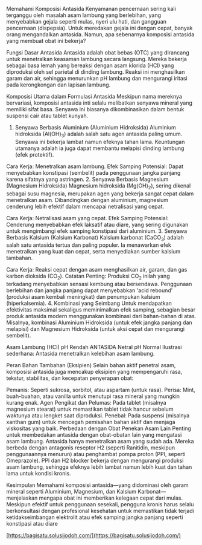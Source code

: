 Memahami Komposisi Antasida
Kenyamanan pencernaan sering kali terganggu oleh masalah asam lambung yang berlebihan, yang menyebabkan gejala seperti mulas, nyeri ulu hati, dan gangguan pencernaan (dispepsia). Untuk meredakan gejala ini dengan cepat, banyak orang mengandalkan antasida. Namun, apa sebenarnya komposisi antasida yang membuat obat ini bekerja?

Fungsi Dasar Antasida
Antasida adalah obat bebas (OTC) yang dirancang untuk menetralkan keasaman lambung secara langsung. Mereka bekerja sebagai basa lemah yang bereaksi dengan asam klorida (HCl) yang diproduksi oleh sel parietal di dinding lambung. Reaksi ini menghasilkan garam dan air, sehingga menurunkan pH lambung dan mengurangi iritasi pada kerongkongan dan lapisan lambung.

Komposisi Utama dalam Formulasi Antasida
Meskipun nama mereknya bervariasi, komposisi antasida inti selalu melibatkan senyawa mineral yang memiliki sifat basa. Senyawa ini biasanya dikombinasikan dalam bentuk suspensi cair atau tablet kunyah.

1. Senyawa Berbasis Aluminium (Aluminium Hidroksida)
Aluminium hidroksida ($\text{Al}(\text{OH})_3$) adalah salah satu agen antasida paling umum. Senyawa ini bekerja lambat namun efeknya tahan lama. Keuntungan utamanya adalah ia juga dapat membantu melapisi dinding lambung (efek protektif).

Cara Kerja: Menetralkan asam lambung.
Efek Samping Potensial: Dapat menyebabkan konstipasi (sembelit) pada penggunaan jangka panjang karena sifatnya yang astringen.
2. Senyawa Berbasis Magnesium (Magnesium Hidroksida)
Magnesium hidroksida ($\text{Mg}(\text{OH})_2$), sering dikenal sebagai susu magnesia, merupakan agen yang bekerja sangat cepat dalam menetralkan asam. Dibandingkan dengan aluminium, magnesium cenderung lebih efektif dalam mencapai netralisasi yang cepat.

Cara Kerja: Netralisasi asam yang cepat.
Efek Samping Potensial: Cenderung menyebabkan efek laksatif atau diare, yang sering digunakan untuk mengimbangi efek samping konstipasi dari aluminium.
3. Senyawa Berbasis Kalsium (Kalsium Karbonat)
Kalsium karbonat ($\text{CaCO}_3$) adalah salah satu antasida tertua dan paling populer. Ia menawarkan efek menetralkan yang kuat dan cepat, serta menyediakan sumber kalsium tambahan.

Cara Kerja: Reaksi cepat dengan asam menghasilkan air, garam, dan gas karbon dioksida ($\text{CO}_2$).
Catatan Penting: Produksi $\text{CO}_2$ inilah yang terkadang menyebabkan sensasi kembung atau bersendawa. Penggunaan berlebihan dan jangka panjang dapat menyebabkan 'acid rebound' (produksi asam kembali meningkat) dan penumpukan kalsium (hiperkalsemia).
4. Kombinasi yang Seimbang
Untuk mendapatkan efektivitas maksimal sekaligus meminimalkan efek samping, sebagian besar produk antasida modern menggunakan kombinasi dari bahan-bahan di atas. Misalnya, kombinasi Aluminium Hidroksida (untuk efek jangka panjang dan melapisi) dan Magnesium Hidroksida (untuk aksi cepat dan mengurangi sembelit).

Asam Lambung (HCl)
pH Rendah
ANTASIDA
Netral
pH Normal
Ilustrasi sederhana: Antasida menetralkan kelebihan asam lambung.

Peran Bahan Tambahan (Eksipien)
Selain bahan aktif penetral asam, komposisi antasida juga mencakup eksipien yang mempengaruhi rasa, tekstur, stabilitas, dan kecepatan penyerapan obat:

Pemanis: Seperti sukrosa, sorbitol, atau aspartam (untuk rasa).
Perisa: Mint, buah-buahan, atau vanilla untuk menutupi rasa mineral yang mungkin kurang enak.
Agen Pengikat dan Pelumas: Pada tablet (misalnya magnesium stearat) untuk memastikan tablet tidak hancur sebelum waktunya atau lengket saat diproduksi.
Penebal: Pada suspensi (misalnya xanthan gum) untuk mencegah pemisahan bahan aktif dan menjaga viskositas yang baik.
Perbedaan dengan Obat Penekan Asam Lain
Penting untuk membedakan antasida dengan obat-obatan lain yang mengatasi asam lambung. Antasida hanya menetralkan asam yang sudah ada. Mereka berbeda dengan antagonis reseptor H2 (seperti Ranitidin, meskipun penggunaannya menurun) atau penghambat pompa proton (PPI, seperti Omeprazole). PPI dan H2 blocker bekerja dengan mengurangi produksi asam lambung, sehingga efeknya lebih lambat namun lebih kuat dan tahan lama untuk kondisi kronis.

Kesimpulan
Memahami komposisi antasida—yang didominasi oleh garam mineral seperti Aluminium, Magnesium, dan Kalsium Karbonat—menjelaskan mengapa obat ini memberikan kelegaan cepat dari mulas. Meskipun efektif untuk penggunaan sesekali, pengguna kronis harus selalu berkonsultasi dengan profesional kesehatan untuk memastikan tidak terjadi ketidakseimbangan elektrolit atau efek samping jangka panjang seperti konstipasi atau diare

[https://bagisatu.solusijodoh.com/](https://bagisatu.solusijodoh.com/)
